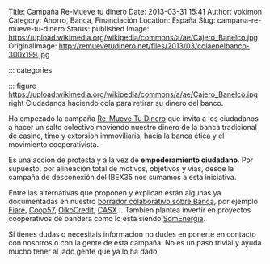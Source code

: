 Title: Campaña Re-Mueve tu dinero
Date: 2013-03-31 15:41
Author: vokimon
Category: Ahorro, Banca, Financiación
Location: España
Slug: campana-re-mueve-tu-dinero
Status: published
Image: https://upload.wikimedia.org/wikipedia/commons/a/ae/Cajero_Banelco.jpg
OriginalImage: http://remuevetudinero.net/files/2013/03/colaenelbanco-300x199.jpg

::: categories

::: figure https://upload.wikimedia.org/wikipedia/commons/a/ae/Cajero_Banelco.jpg right
	Ciudadanos haciendo cola para retirar su dinero del banco.

<!-- PELICAN_BEGIN_SUMMARY -->
Ha empezado la campaña [Re-Mueve Tu Dinero](http://remuevetudinero.net/) que invita a los ciudadanos a hacer un salto colectivo moviendo nuestro dinero de la banca tradicional de casino, timo y extorsion immoviliaria, hacia la banca ética y el movimiento cooperativista.
<!-- PELICAN_END_SUMMARY -->
Es una acción de protesta y a la vez de **empoderamiento ciudadano**.
Por supuesto, por alineación total de motivos, objetivos y vías, desde la campaña de desconexión del IBEX35 nos sumamos a esta iniciativa.

Entre las alternativas que proponen y explican están algunas ya documentadas en nuestro [borrador colaborativo sobre Banca](/wiki/index.php?title=Banca), por ejemplo [Fiare](http://www.proyectofiare.com), [Coop57](http://www.coop57.coop/), [OikoCredit](http://www.oikocredit.org), [CASX](http://www.casx.cat/)...
Tambien plantea invertir en proyectos cooperativos de bandera como lo está siendo [SomEnergia](http://somenergia.coop).

Si tienes dudas o necesitais informacion no dudes en ponerte en contacto con nosotros o con la gente de esta campaña.
No es un paso trivial y ayuda mucho tener al lado gente que ya lo ha dado.

